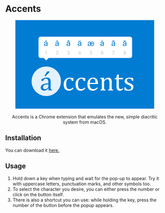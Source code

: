 # Accents
<p align="center">
  <img src="images/smallTile.jpg">
  <p align="center">
    Accents is a Chrome extension that emulates the new, simple diacritic system from macOS.
  </p>
</p>

## Installation
You can download it [here.](https://chrome.google.com/webstore/detail/accents-spanish-portugues/laiognlohmgkmlfchcclnjnafgeinnpg)

## Usage
1. Hold down a key when typing and wait for the pop-up to appear. Try it with uppercase letters, punctuation marks, and other symbols too.
2. To select the character you desire, you can either press the number or click on the button itself. 
3. There is also a shortcut you can use: while holding the key, press the number of the button before the popup appears.
